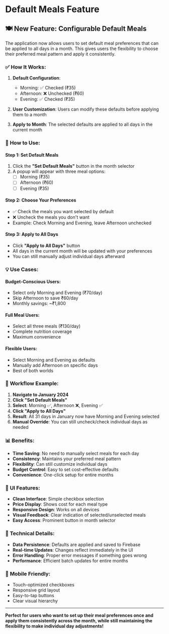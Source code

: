 # Default Meals Feature

## 🍽️ **New Feature: Configurable Default Meals**

The application now allows users to set default meal preferences that can be applied to all days in a month. This gives users the flexibility to choose their preferred meal pattern and apply it consistently.

### ✅ **How It Works:**

1. **Default Configuration**: 
   - Morning: ✅ Checked (₹35)
   - Afternoon: ❌ Unchecked (₹60) 
   - Evening: ✅ Checked (₹35)

2. **User Customization**: Users can modify these defaults before applying them to a month

3. **Apply to Month**: The selected defaults are applied to all days in the current month

### 🎯 **How to Use:**

#### **Step 1: Set Default Meals**
1. Click the **"Set Default Meals"** button in the month selector
2. A popup will appear with three meal options:
   - ☐ Morning (₹35)
   - ☐ Afternoon (₹60) 
   - ☐ Evening (₹35)

#### **Step 2: Choose Your Preferences**
- ✅ Check the meals you want selected by default
- ❌ Uncheck the meals you don't want
- Example: Check Morning and Evening, leave Afternoon unchecked

#### **Step 3: Apply to All Days**
- Click **"Apply to All Days"** button
- All days in the current month will be updated with your preferences
- You can still manually adjust individual days afterward

### 💡 **Use Cases:**

#### **Budget-Conscious Users:**
- Select only Morning and Evening (₹70/day)
- Skip Afternoon to save ₹60/day
- Monthly savings: ~₹1,800

#### **Full Meal Users:**
- Select all three meals (₹130/day)
- Complete nutrition coverage
- Maximum convenience

#### **Flexible Users:**
- Select Morning and Evening as defaults
- Manually add Afternoon on specific days
- Best of both worlds

### 🔄 **Workflow Example:**

1. **Navigate to January 2024**
2. **Click "Set Default Meals"**
3. **Select**: Morning ✅, Afternoon ❌, Evening ✅
4. **Click "Apply to All Days"**
5. **Result**: All 31 days in January now have Morning and Evening selected
6. **Manual Override**: You can still uncheck/check individual days as needed

### 📊 **Benefits:**

- **Time Saving**: No need to manually select meals for each day
- **Consistency**: Maintains your preferred meal pattern
- **Flexibility**: Can still customize individual days
- **Budget Control**: Easy to set cost-effective defaults
- **Convenience**: One-click setup for entire months

### 🎨 **UI Features:**

- **Clean Interface**: Simple checkbox selection
- **Price Display**: Shows cost for each meal type
- **Responsive Design**: Works on all devices
- **Visual Feedback**: Clear indication of selected/unselected meals
- **Easy Access**: Prominent button in month selector

### 🔧 **Technical Details:**

- **Data Persistence**: Defaults are applied and saved to Firebase
- **Real-time Updates**: Changes reflect immediately in the UI
- **Error Handling**: Proper error messages if something goes wrong
- **Performance**: Efficient batch updates for entire months

### 📱 **Mobile Friendly:**

- Touch-optimized checkboxes
- Responsive grid layout
- Easy-to-tap buttons
- Clear visual hierarchy

---

**Perfect for users who want to set up their meal preferences once and apply them consistently across the month, while still maintaining the flexibility to make individual day adjustments!**
